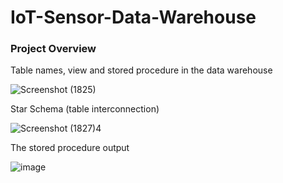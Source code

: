 # IoT-Sensor-Data-Warehouse

### Project Overview





Table names, view and stored procedure in the data warehouse 

![Screenshot (1825)](https://github.com/user-attachments/assets/401da233-d853-4a7c-9aba-24dc4b7832d2)


Star Schema (table interconnection)

![Screenshot (1827)4](https://github.com/user-attachments/assets/6e0bebac-8513-441f-84ee-2fb41b466455)


The stored procedure output 

![image](https://github.com/user-attachments/assets/b4ca4bd5-e26d-420b-aa7b-1a8a4878a796)
